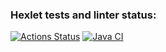 ### Hexlet tests and linter status:
[![Actions Status](https://github.com/Jeleshka321/java-project-78/actions/workflows/hexlet-check.yml/badge.svg)](https://github.com/Jeleshka321/java-project-78/actions)
[![Java CI](https://github.com/Jeleshka321/java-project-71/actions/workflows/build-check.yml/badge.svg)](https://github.com/Jeleshka321/java-project-71/actions/workflows/build-check.yml)
